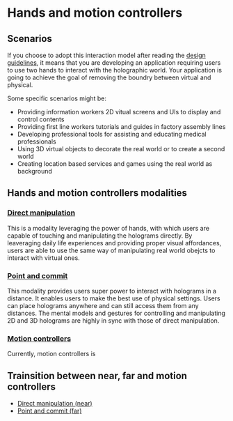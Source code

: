 # Hands and motion controllers
## Scenarios
If you choose to adopt this interaction model after reading the <a href="mixed-reality-docs/interaction-fundamentals.md">design guidelines</a>, it means that you are developing an application requiring users to use two hands to interact with the holographic world. Your application is going to achieve the goal of removing the boundry between virtual and physical.

Some specific scenarios might be:
* Providing information workers 2D vitual screens and UIs to display and control contents
* Providing first line workers tutorials and guides in factory assembly lines
* Developing professional tools for assisting and educating medical professionals  
* Using 3D virtual objects to decorate the real world or to create a second world 
* Creating location based services and games using the real world as background

## Hands and motion controllers modalities
### [Direct manipulation](direct-manipulation.md)
This is a modality leveraging the power of hands, with which users are capable of touching and manipulating the holograms directly. By leaveraging daily life experiences and providing proper visual affordances, users are able to use the same way of manipulating real world obejcts to interact with virtual ones.   

### [Point and commit](point-and-commit.md)
This modality provides users super power to interact with holograms in a distance. It enables users to make the best use of physical settings. Users can place holograms anywhere and can still access them from any distances. The mental models and gestures for controlling and manipulating 2D and 3D holograms are highly in sync with those of direct manipulation.       

### [Motion controllers](motion-controllers.md)
Currently, motion controllers is 

## Trainsition between near, far and motion controllers
* [Direct manipulation (near)](direct-manipulation.md)
* [Point and commit (far)](point-and-commit.md)
